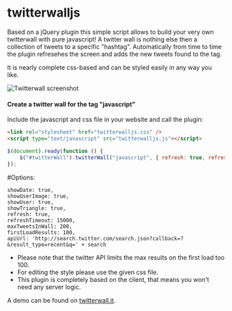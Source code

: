 # twitterwalljs

Based on a jQuery plugin this simple script allows to build your very own twitterwall with pure javascript! A twitter wall is nothing else then a collection of tweets to a specific "hashtag". Automatically from time to time the plugin refresehes the screen and adds the new tweets found to the tag.

It is nearly complete css-based and can be styled easily in any way you like.

![Twitterwall screenshot](/screenshot.jpg)

#### Create a twitter wall for the tag "javascript"

Include the javascript and css file in your website and call the plugin:

``` html
<link rel="stylesheet" href="twitterwalljs.css" />
<script type="text/javascript" src="twitterwalljs.js"></script>
```

```javascript
$(document).ready(function () {
    $("#twitterWall").twitterWall("javascript", { refresh: true, refreshTimeout: 5000 });
});
```

#Options:

```
showDate: true,
showUserImage: true,
showUser: true,
showTriangle: true,
refresh: true,
refreshTimeout: 15000,            
maxTweetsInWall: 200,
firstLoadResults: 100,
apiUrl: 'http://search.twitter.com/search.json?callback=?&result_type=recent&q=' + search
```

* Please note that the twitter API limits the max results on the first load too 100.
* For editing the style please use the given css file.
* This plugin is completely based on the client, that means you won't need any server logic.

A demo can be found on <a href="http://www.twitterwall.it/de/events/tmc/twitterwall.aspx">twitterwall.it</a>.